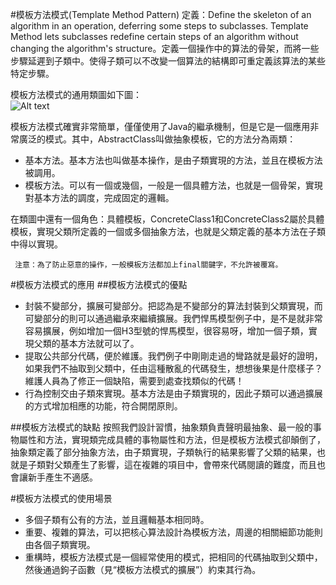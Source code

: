 #模板方法模式(Template Method Pattern) 
定義：Define the skeleton of an algorithm in an operation, deferring some steps to subclasses. Template Method lets subclasses redefine certain steps of an algorithm without changing the algorithm's structure。定義一個操作中的算法的骨架，而將一些步驟延遲到子類中。使得子類可以不改變一個算法的結構即可重定義該算法的某些特定步驟。  

模板方法模式的通用類圖如下圖：  
![Alt text](template.jpg "模板方法模式類圖")

模板方法模式確實非常簡單，僅僅使用了Java的繼承機制，但是它是一個應用非常廣泛的模式。其中，AbstractClass叫做抽象模板，它的方法分為兩類：

- 基本方法。基本方法也叫做基本操作，是由子類實現的方法，並且在模板方法被調用。
- 模板方法。可以有一個或幾個，一般是一個具體方法，也就是一個骨架，實現對基本方法的調度，完成固定的邏輯。

在類圖中還有一個角色：具體模板，ConcreteClass1和ConcreteClass2屬於具體模板，實現父類所定義的一個或多個抽象方法，也就是父類定義的基本方法在子類中得以實現。  

     注意：為了防止惡意的操作，一般模板方法都加上final關鍵字，不允許被覆寫。  

#模板方法模式的應用
##模板方法模式的優點
 * 封裝不變部分，擴展可變部分。把認為是不變部分的算法封裝到父類實現，而可變部分的則可以通過繼承來繼續擴展。我們悍馬模型例子中，是不是就非常容易擴展，例如增加一個H3型號的悍馬模型，很容易呀，增加一個子類，實現父類的基本方法就可以了。
 * 提取公共部分代碼，便於維護。我們例子中剛剛走過的彎路就是最好的證明，如果我們不抽取到父類中，任由這種散亂的代碼發生，想想後果是什麼樣子？維護人員為了修正一個缺陷，需要到處查找類似的代碼！
 * 行為控制交由子類來實現。基本方法是由子類實現的，因此子類可以通過擴展的方式增加相應的功能，符合開閉原則。
 
 
##模板方法模式的缺點
按照我們設計習慣，抽象類負責聲明最抽象、最一般的事物屬性和方法，實現類完成具體的事物屬性和方法，但是模板方法模式卻顛倒了，抽象類定義了部分抽象方法，由子類實現，子類執行的結果影響了父類的結果，也就是子類對父類產生了影響，這在複雜的項目中，會帶來代碼閱讀的難度，而且也會讓新手產生不適感。  
       

#模板方法模式的使用場景
 * 多個子類有公有的方法，並且邏輯基本相同時。
 * 重要、複雜的算法，可以把核心算法設計為模板方法，周邊的相關細節功能則由各個子類實現。
 * 重構時，模板方法模式是一個經常使用的模式，把相同的代碼抽取到父類中，然後通過鉤子函數（見“模板方法模式的擴展”）約束其行為。            